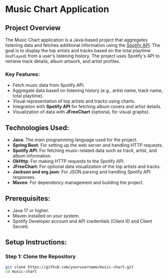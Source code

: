 # Music Chart Application

## Project Overview
The Music Chart application is a Java-based project that aggregates listening data and fetches additional information using the [Spotify API](https://developer.spotify.com/). The goal is to display the top artists and tracks based on the total playtime (`msPlayed`) from a user's listening history. The project uses Spotify's API to retrieve track details, album artwork, and artist profiles.

### Key Features:
- Fetch music data from Spotify API.
- Aggregate data based on listening history (e.g., artist name, track name, total playtime).
- Visual representation of top artists and tracks using charts.
- Integration with **Spotify API** for fetching album covers and artist details.
- Visualization of data with **JFreeChart** (optional, for visual graphs).

## Technologies Used:
- **Java**: The main programming language used for the project.
- **Spring Boot**: For setting up the web server and handling HTTP requests.
- **Spotify API**: For fetching music-related data such as track, artist, and album information.
- **OkHttp**: For making HTTP requests to the Spotify API.
- **JFreeChart**: For optional data visualization of the top artists and tracks.
- **Jackson and org.json**: For JSON parsing and handling Spotify API responses.
- **Maven**: For dependency management and building the project.

## Prerequisites:
- Java 17 or higher.
- Maven installed on your system.
- Spotify Developer account and API credentials (Client ID and Client Secret).

## Setup Instructions:

### Step 1: Clone the Repository
```bash
git clone https://github.com/yourusername/music-chart.git
cd music-chart
